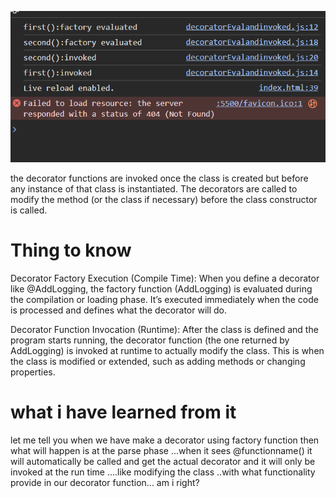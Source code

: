 ![how decorator is evaluated and invoked](image.png)


the decorator functions are invoked once the class is created but before any instance of that class is instantiated. The decorators are called to modify the method (or the class if necessary) before the class constructor is called.





# Thing to know
Decorator Factory Execution (Compile Time): When you define a decorator like @AddLogging, the factory function (AddLogging) is evaluated during the compilation or loading phase. It’s executed immediately when the code is processed and defines what the decorator will do.

Decorator Function Invocation (Runtime): After the class is defined and the program starts running, the decorator function (the one returned by AddLogging) is invoked at runtime to actually modify the class. This is when the class is modified or extended, such as adding methods or changing properties.



# what i have learned from it

let me tell you when we have make a decorator using factory function then what will happen is at the parse phase ...when it sees @functionname() it will automatically be called and get the actual decorator and it will only be invoked at the run time ....like modifying the class ..with what functionality provide in our decorator function... am i right?